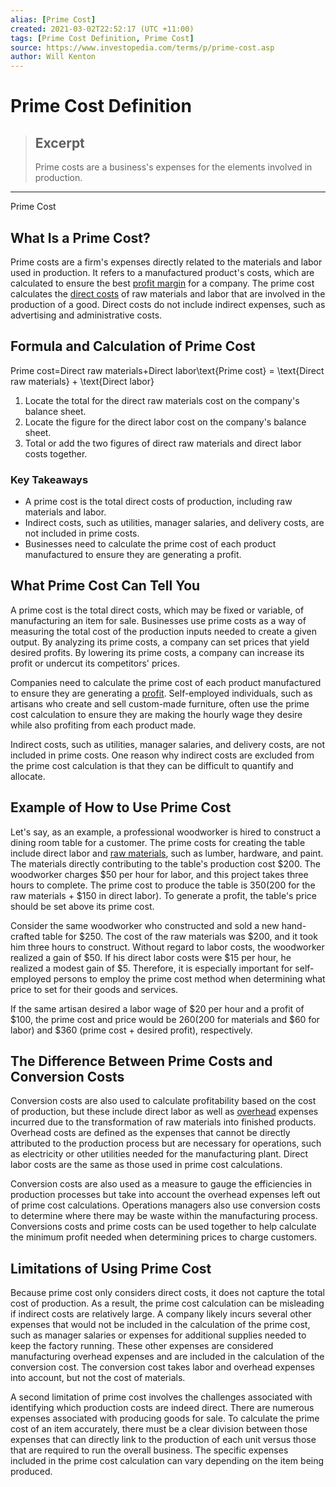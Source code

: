 ```yaml
---
alias: [Prime Cost]
created: 2021-03-02T22:52:17 (UTC +11:00)
tags: [Prime Cost Definition, Prime Cost]
source: https://www.investopedia.com/terms/p/prime-cost.asp
author: Will Kenton
---
```


# Prime Cost Definition

> ## Excerpt
> Prime costs are a business's expenses for the elements involved in production.

---

Prime Cost
## What Is a Prime Cost?

Prime costs are a firm's expenses directly related to the materials and labor used in production. It refers to a manufactured product's costs, which are calculated to ensure the best [profit margin](https://www.investopedia.com/terms/p/profitmargin.asp) for a company. The prime cost calculates the [direct costs](https://www.investopedia.com/terms/d/directcost.asp) of raw materials and labor that are involved in the production of a good. Direct costs do not include indirect expenses, such as advertising and administrative costs.

## Formula and Calculation of Prime Cost

Prime cost\=Direct raw materials+Direct labor\\text{Prime cost} = \\text{Direct raw materials} + \\text{Direct labor}

1.  Locate the total for the direct raw materials cost on the company's balance sheet.
2.  Locate the figure for the direct labor cost on the company's balance sheet.
3.  Total or add the two figures of direct raw materials and direct labor costs together.

### Key Takeaways

-   A prime cost is the total direct costs of production, including raw materials and labor.
-   Indirect costs, such as utilities, manager salaries, and delivery costs, are not included in prime costs.
-   Businesses need to calculate the prime cost of each product manufactured to ensure they are generating a profit.

## What Prime Cost Can Tell You

A prime cost is the total direct costs, which may be fixed or variable, of manufacturing an item for sale. Businesses use prime costs as a way of measuring the total cost of the production inputs needed to create a given output. By analyzing its prime costs, a company can set prices that yield desired profits. By lowering its prime costs, a company can increase its profit or undercut its competitors' prices.

Companies need to calculate the prime cost of each product manufactured to ensure they are generating a [profit](https://www.investopedia.com/terms/p/profit.asp). Self-employed individuals, such as artisans who create and sell custom-made furniture, often use the prime cost calculation to ensure they are making the hourly wage they desire while also profiting from each product made.

Indirect costs, such as utilities, manager salaries, and delivery costs, are not included in prime costs. One reason why indirect costs are excluded from the prime cost calculation is that they can be difficult to quantify and allocate. 

## Example of How to Use Prime Cost

Let's say, as an example, a professional woodworker is hired to construct a dining room table for a customer. The prime costs for creating the table include direct labor and [raw materials](https://www.investopedia.com/terms/r/rawmaterials.asp), such as lumber, hardware, and paint. The materials directly contributing to the table's production cost $200. The woodworker charges $50 per hour for labor, and this project takes three hours to complete. The prime cost to produce the table is $350 ($200 for the raw materials + $150 in direct labor). To generate a profit, the table's price should be set above its prime cost.

Consider the same woodworker who constructed and sold a new hand-crafted table for $250. The cost of the raw materials was $200, and it took him three hours to construct. Without regard to labor costs, the woodworker realized a gain of $50. If his direct labor costs were $15 per hour, he realized a modest gain of $5. Therefore, it is especially important for self-employed persons to employ the prime cost method when determining what price to set for their goods and services.

If the same artisan desired a labor wage of $20 per hour and a profit of $100, the prime cost and price would be $260 ($200 for materials and $60 for labor) and $360 (prime cost + desired profit), respectively.

## The Difference Between Prime Costs and Conversion Costs

Conversion costs are also used to calculate profitability based on the cost of production, but these include direct labor as well as [overhead](https://www.investopedia.com/terms/o/overhead.asp) expenses incurred due to the transformation of raw materials into finished products. Overhead costs are defined as the expenses that cannot be directly attributed to the production process but are necessary for operations, such as electricity or other utilities needed for the manufacturing plant. Direct labor costs are the same as those used in prime cost calculations.

Conversion costs are also used as a measure to gauge the efficiencies in production processes but take into account the overhead expenses left out of prime cost calculations. Operations managers also use conversion costs to determine where there may be waste within the manufacturing process. Conversions costs and prime costs can be used together to help calculate the minimum profit needed when determining prices to charge customers.

## Limitations of Using Prime Cost

Because prime cost only considers direct costs, it does not capture the total cost of production. As a result, the prime cost calculation can be misleading if indirect costs are relatively large. A company likely incurs several other expenses that would not be included in the calculation of the prime cost, such as manager salaries or expenses for additional supplies needed to keep the factory running. These other expenses are considered manufacturing overhead expenses and are included in the calculation of the conversion cost. The conversion cost takes labor and overhead expenses into account, but not the cost of materials.

A second limitation of prime cost involves the challenges associated with identifying which production costs are indeed direct. There are numerous expenses associated with producing goods for sale. To calculate the prime cost of an item accurately, there must be a clear division between those expenses that can directly link to the production of each unit versus those that are required to run the overall business. The specific expenses included in the prime cost calculation can vary depending on the item being produced.

